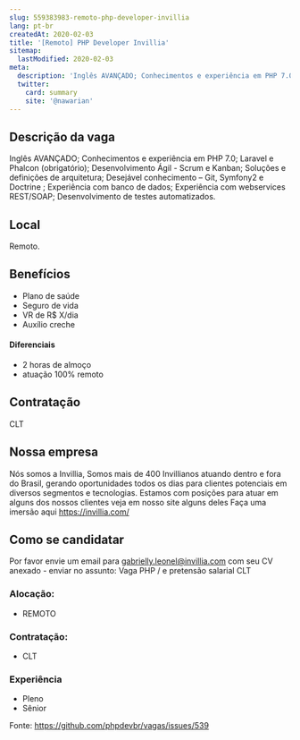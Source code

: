 ```yaml
---
slug: 559383983-remoto-php-developer-invillia
lang: pt-br
createdAt: 2020-02-03
title: '[Remoto] PHP Developer Invillia'
sitemap:
  lastModified: 2020-02-03
meta:
  description: 'Inglês AVANÇADO; Conhecimentos e experiência em PHP 7.0; Laravel e Phalcon (obrigatório); Desenvolvimento Ágil - Scrum e Kanban; Soluções e definições de arquitetura; Desejável conhecimento – Git, Symfony2 e Doctrine ; Experiência com banco de dados; Experiência com webservices REST/SOAP; Desenvolvimento de testes automatizados.'
  twitter:
    card: summary
    site: '@nawarian'
---
```


## Descrição da vaga

Inglês AVANÇADO;
Conhecimentos e experiência em PHP 7.0;
Laravel e Phalcon (obrigatório);
Desenvolvimento Ágil - Scrum e Kanban;
Soluções e definições de arquitetura;
Desejável conhecimento – Git, Symfony2 e Doctrine ;
Experiência com banco de dados;
Experiência com webservices REST/SOAP;
Desenvolvimento de testes automatizados.

## Local

Remoto.

## Benefícios

- Plano de saúde
- Seguro de vida
- VR de R$ X/dia
- Auxílio creche

#### Diferenciais

- 2 horas de almoço
- atuação 100% remoto

## Contratação

CLT 

## Nossa empresa

Nós somos a Invillia,
Somos mais de 400 Invillianos atuando dentro e fora do Brasil, gerando oportunidades todos os dias para clientes potenciais em diversos segmentos e tecnologias. 
Estamos com posições para atuar em alguns dos nossos clientes veja em nosso site alguns deles
Faça uma imersão aqui https://invillia.com/ 

## Como se candidatar

Por favor envie um email para gabrielly.leonel@invillia.com com seu CV anexado - enviar no assunto: Vaga PHP / e pretensão salarial CLT

<!-- Escolha abaixo, apague as que não fizerem sentido: -->

### Alocação:
- REMOTO

### Contratação:
- CLT

### Experiência
- Pleno
- Sênior


Fonte: https://github.com/phpdevbr/vagas/issues/539